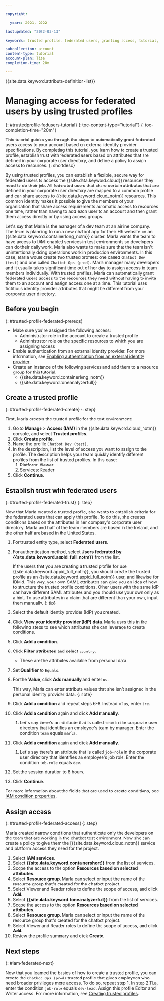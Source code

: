 ```yaml
---

copyright:

  years: 2021, 2022

lastupdated: "2022-03-13"

keywords: trusted profile, federated users, granting access, tutorial, IAM trusted profile, trust relationship, establish trust, trust policy, trusted entity, assume access, apply access

subcollection: account
content-type: tutorial
account-plan: lite 
completion-time: 20m

---
```


{{site.data.keyword.attribute-definition-list}}

# Managing access for federated users by using trusted profiles
{: #trustedprofile-fedusers-tutorial}
{: toc-content-type="tutorial"} 
{: toc-completion-time="20m"}

This tutorial guides you through the steps to automatically grant federated users access to your account based on external identity provider specifications. By completing this tutorial, you learn how to create a trusted profile, establish trust with federated users based on attributes that are defined in your corporate user directory, and define a policy to assign access to resources.
{: shortdesc}

By using trusted profiles, you can establish a flexible, secure way for federated users to access the {{site.data.keyword.cloud}} resources they need to do their job. All federated users that share certain attributes that are defined in your corporate user directory are mapped to a common profile and can share access to {{site.data.keyword.cloud_notm}} resources. This common identity makes it possible to give the members of your organization that share access requirements automatic access to resources one time, rather than having to add each user to an account and then grant them access directly or by using access groups.

Let's say that Marla is the manager of a dev team at an airline company. The team is planning to run a new chatbot app for their HR website on an {{site.data.keyword.containerlong_notm}} cluster. Marla wants the team to have access to IAM-enabled services in test environments so developers can do their daily work. Marla also wants to make sure that the team isn't unintentionally doing operations work in production environments. In this case, Marla would create two trusted profiles: one called `Chatbot Dev (test)` and one called `Chatbot Ops (prod)`. Marla manages many developers and it usually takes significant time out of her day to assign access to team members individually. With trusted profiles, Marla can automatically grant federated users access to the resources they need without having to invite them to an account and assign access one at a time. This tutorial uses fictitious identity provider attributes that might be different from your corporate user directory. 

## Before you begin
{: #trusted-profile-federated-prereqs}

* Make sure you're assigned the following access: 
   * Administrator role in the account to create a trusted profile
   * Administrator role on the specific resources to which you are assigning access
* Enable authentication from an external identity provider. For more information, see [Enabling authentication from an external identity provider](/docs/account?topic=account-idp-integration).
* Create an instance of the following services and add them to a resource group for this tutorial.
   * {{site.data.keyword.containerlong_notm}}
   * {{site.data.keyword.toneanalyzerfull}}

## Create a trusted profile
{: #trusted-profile-federated-create}
{: step}

First, Marla creates the trusted profile for the test environment:

1. Go to **Manage** > **Access (IAM)** in the {{site.data.keyword.cloud_notm}} console, and select **Trusted profiles**.
2. Click **Create profile**.
3. Name the profile `Chatbot Dev (test)`.
4. In the description, list the level of access you want to assign to the profile. The description helps your team quickly identify different profiles from the list of trusted profiles. In this case:
   1. Platform: Viewer
   2. Services: Reader
5. Click **Continue**.

## Establish trust with federated users 
{: #trusted-profile-federated-trust}
{: step}

Now that Marla created a trusted profile, she wants to establish criteria for the federated users that can apply this profile. To do this, she creates conditions based on the attributes in her company's corporate user directory. Marla and half of the team members are based in the Ireland, and the other half are based in the United States. 

1. For trusted entity type, select **Federated users**.
2. For authentication method, select **Users federated by {{site.data.keyword.appid_full_notm}}** from the list.

   If the users that you are creating a trusted profile for use {{site.data.keyword.appid_full_notm}}, you should create the trusted profile as an {{site.data.keyword.appid_full_notm}} user, and likewise for IBMid. This way, your own SAML attributes can give you an idea of how to structure the trusted profile conditions. Other users with the same IdP can have different SAML attributes and you should use your own only as a hint. To use attributes in a claim that are different than your own, input them manually. 
   {: tip}

3. Select the default identity provider (IdP) you created.
4. Click **View your identity provider (IdP) data**. Marla uses this in the following steps to see which attributes she can leverage to create conditions.
5. Click **Add a condition**.
6. Click **Filter attributes** and select `country`.
    * These are the attributes available from personal data.
7. Set **Qualifier** to `Equals`.
8. For the **Value**, click **Add manually** and enter `us`.

    This way, Marla can enter attribute values that she isn't assigned in the personal identity provider data.
    {: note}

9. Click **Add a condition** and repeat steps 6-8. Instead of `us`, enter `ire`.
10. Click **Add a condition** again and click **Add manually**. 
    1. Let's say there's an attribute that is called `team` in the corporate user directory that identifies an employee's team by manager. Enter the condition `team` equals `marla`.
11. Click **Add a condition** again and click **Add manually**. 
    1. Let's say there's an attribute that is called `job-role` in the corporate user directory that identifies an employee's job role. Enter the condition `job-role` equals `dev`.
12. Set the session duration to 8 hours.
13. Click **Continue**.

For more information about the fields that are used to create conditions, see [IAM condition properties](/docs/account?topic=account-iam-condition-properties).

## Assign access
{: #trusted-profile-federated-access}
{: step}

Marla created narrow conditions that authenticate only the developers on the team that are working in the chatbot test environment. Now she can create a policy to give them the [{{site.data.keyword.cloud_notm}} service and platform access they need for the project. 

1. Select **IAM services**.
2. Select **{{site.data.keyword.containershort}}** from the list of services. 
3. Scope the access to the option **Resources based on selected attributes**. 
4. Select **Resource group**. Marla can select or input the name of the resource group that's created for the chatbot project.
5. Select Viewer and Reader roles to define the scope of access, and click **Add**.
6. Select **{{site.data.keyword.toneanalyzerfull}}** from the list of services. 
7. Scope the access to the option **Resources based on selected attributes**. 
8. Select **Resource group**. Marla can select or input the name of the resource group that's created for the chatbot project.
9. Select Viewer and Reader roles to define the scope of access, and click **Add**.
10. Review the profile summary and click **Create**.  

## Next steps
{: #iam-federated-next}

Now that you learned the basics of how to create a trusted profile, you can create the `Chatbot Ops (prod)` trusted profile that gives employees who need broader privileges more access. To do so, repeat step 1. In step 2.11.a, enter the condition `job-role` equals `dev-lead`. Assign this profile Editor and Writer access. For more information, see [Creating trusted profiles](/docs/account?topic=account-create-trusted-profile&interface=ui).
